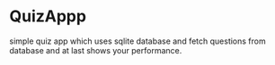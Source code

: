 # QuizAppp
simple quiz app which uses sqlite database and fetch questions from database and at last shows your performance.
